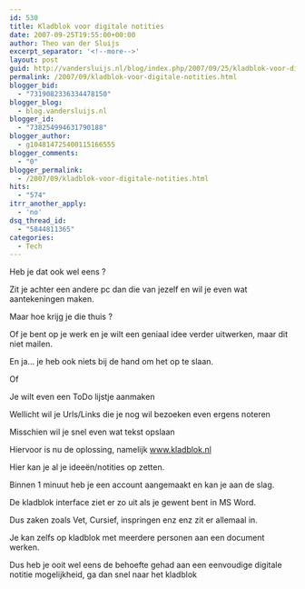 ```yaml
---
id: 530
title: Kladblok voor digitale notities
date: 2007-09-25T19:55:00+00:00
author: Theo van der Sluijs
excerpt_separator: '<!--more-->'
layout: post
guid: http://vandersluijs.nl/blog/index.php/2007/09/25/kladblok-voor-digitale-notities/
permalink: /2007/09/kladblok-voor-digitale-notities.html
blogger_bid:
  - "7319082336334478150"
blogger_blog:
  - blog.vandersluijs.nl
blogger_id:
  - "738254994631790188"
blogger_author:
  - g104814725400115166555
blogger_comments:
  - "0"
blogger_permalink:
  - /2007/09/kladblok-voor-digitale-notities.html
hits:
  - "574"
itrr_another_apply:
  - 'no'
dsq_thread_id:
  - "5844811365"
categories:
  - Tech
---
```

Heb je dat ook wel eens ?

Zit je achter een andere pc dan die van jezelf en wil je even wat aantekeningen maken.

Maar hoe krijg je die thuis ?

Of je bent op je werk en je wilt een geniaal idee verder uitwerken, maar dit niet mailen.

En ja… je heb ook niets bij de hand om het op te slaan.

Of

Je wilt even een ToDo lijstje aanmaken

Wellicht wil je Urls/Links die je nog wil bezoeken even ergens noteren

Misschien wil je snel even wat tekst opslaan

Hiervoor is nu de oplossing, namelijk www.kladblok.nl 

Hier kan je al je ideeën/notities op zetten.

Binnen 1 minuut heb je een account aangemaakt en kan je aan de slag.

De kladblok interface ziet er zo uit als je gewent bent in MS Word.

Dus zaken zoals Vet, Cursief, inspringen enz enz zit er allemaal in.

Je kan zelfs op kladblok met meerdere personen aan een document werken.

Dus heb je ooit wel eens de behoefte gehad aan een eenvoudige digitale notitie mogelijkheid, ga dan snel naar het kladblok